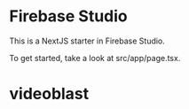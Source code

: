 # Firebase Studio

This is a NextJS starter in Firebase Studio.

To get started, take a look at src/app/page.tsx.
# videoblast
